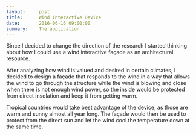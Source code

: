```yaml
---
layout:     post
title:      Wind Interactive Device
date:       2016-06-16 09:00:00
summary:    The application 
---
```

Since I decided to change the direction of the research I started thinking about how I could use a wind interactive façade as an 
architectural resource.

After analyzing how wind is valued and desired in certain climates, I decided to design a façade that responds to the wind in a way that
allows the wind to go through the structure while the wind is blowing and close when there is not enough wind power, so the inside would
be protected from direct insolation and keep it from getting warm.

Tropical countries would take best advantage of the device, as those are warm and sunny almost all year long. The façade would then be 
used to protect from the direct sun and let the wind cool the temperature down at the same time.
